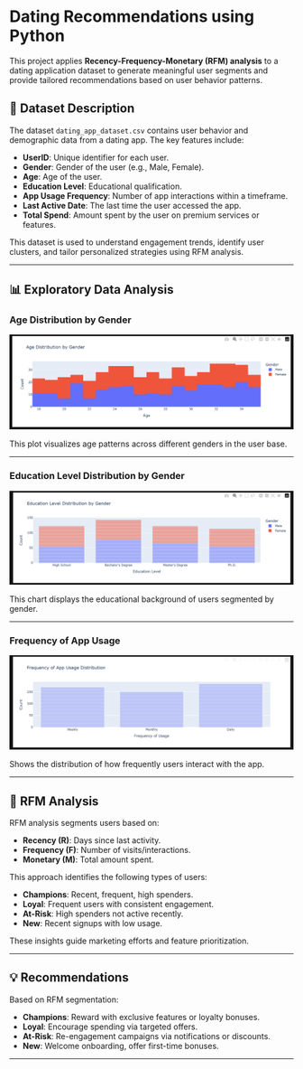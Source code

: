 # Dating Recommendations using Python

This project applies **Recency-Frequency-Monetary (RFM) analysis** to a dating application dataset to generate meaningful user segments and provide tailored recommendations based on user behavior patterns.

## 📁 Dataset Description

The dataset `dating_app_dataset.csv` contains user behavior and demographic data from a dating app. The key features include:

- **UserID**: Unique identifier for each user.
- **Gender**: Gender of the user (e.g., Male, Female).
- **Age**: Age of the user.
- **Education Level**: Educational qualification.
- **App Usage Frequency**: Number of app interactions within a timeframe.
- **Last Active Date**: The last time the user accessed the app.
- **Total Spend**: Amount spent by the user on premium services or features.

This dataset is used to understand engagement trends, identify user clusters, and tailor personalized strategies using RFM analysis.

---

## 📊 Exploratory Data Analysis

### Age Distribution by Gender

![Age Distribution by Gender](https://github.com/MohithKumar8897/Recency-Frequency-Monetary-RFM-analysis/raw/main/Dating%20Recommendations%20using%20Python/Age%20Distribution%20by%20gender.png)

This plot visualizes age patterns across different genders in the user base.

---

### Education Level Distribution by Gender

![Education Level Distribution by Gender](https://github.com/MohithKumar8897/Recency-Frequency-Monetary-RFM-analysis/raw/main/Dating%20Recommendations%20using%20Python/Education%20Level%20Distribution%20by%20Gender.png)

This chart displays the educational background of users segmented by gender.

---

### Frequency of App Usage

![Frequency of App Usage](https://github.com/MohithKumar8897/Recency-Frequency-Monetary-RFM-analysis/raw/main/Dating%20Recommendations%20using%20Python/Frequency%20of%20App%20Usage%20Distribution%20.png)

Shows the distribution of how frequently users interact with the app.

---

## 🧠 RFM Analysis

RFM analysis segments users based on:

- **Recency (R)**: Days since last activity.
- **Frequency (F)**: Number of visits/interactions.
- **Monetary (M)**: Total amount spent.

This approach identifies the following types of users:

- **Champions**: Recent, frequent, high spenders.
- **Loyal**: Frequent users with consistent engagement.
- **At-Risk**: High spenders not active recently.
- **New**: Recent signups with low usage.

These insights guide marketing efforts and feature prioritization.

---

## 💡 Recommendations

Based on RFM segmentation:

- **Champions**: Reward with exclusive features or loyalty bonuses.
- **Loyal**: Encourage spending via targeted offers.
- **At-Risk**: Re-engagement campaigns via notifications or discounts.
- **New**: Welcome onboarding, offer first-time bonuses.

---
